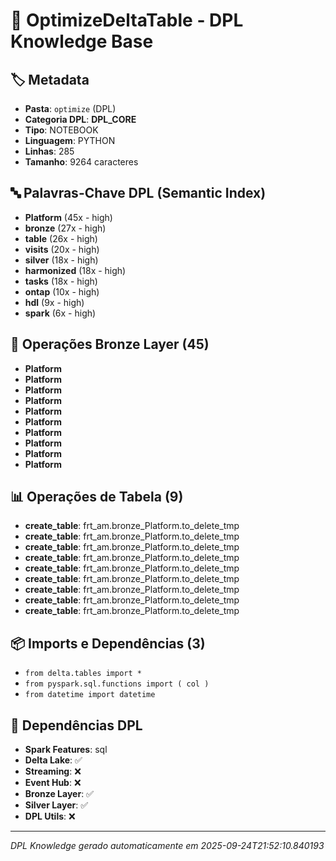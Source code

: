 # 🌊 OptimizeDeltaTable - DPL Knowledge Base

## 🏷️ Metadata
- **Pasta**: `optimize` (DPL)
- **Categoria DPL**: **DPL_CORE**
- **Tipo**: NOTEBOOK
- **Linguagem**: PYTHON
- **Linhas**: 285
- **Tamanho**: 9264 caracteres

## 🔤 Palavras-Chave DPL (Semantic Index)
- **Platform** (45x - high)
- **bronze** (27x - high)
- **table** (26x - high)
- **visits** (20x - high)
- **silver** (18x - high)
- **harmonized** (18x - high)
- **tasks** (18x - high)
- **ontap** (10x - high)
- **hdl** (9x - high)
- **spark** (6x - high)

## 🥉 Operações Bronze Layer (45)

- **Platform**
- **Platform**
- **Platform**
- **Platform**
- **Platform**
- **Platform**
- **Platform**
- **Platform**
- **Platform**
- **Platform**

## 📊 Operações de Tabela (9)

- **create_table**: frt_am.bronze_Platform.to_delete_tmp
- **create_table**: frt_am.bronze_Platform.to_delete_tmp
- **create_table**: frt_am.bronze_Platform.to_delete_tmp
- **create_table**: frt_am.bronze_Platform.to_delete_tmp
- **create_table**: frt_am.bronze_Platform.to_delete_tmp
- **create_table**: frt_am.bronze_Platform.to_delete_tmp
- **create_table**: frt_am.bronze_Platform.to_delete_tmp
- **create_table**: frt_am.bronze_Platform.to_delete_tmp
- **create_table**: frt_am.bronze_Platform.to_delete_tmp

## 📦 Imports e Dependências (3)

- `from delta.tables import *`
- `from pyspark.sql.functions import ( col )`
- `from datetime import datetime`

## 🔗 Dependências DPL

- **Spark Features**: sql
- **Delta Lake**: ✅
- **Streaming**: ❌
- **Event Hub**: ❌
- **Bronze Layer**: ✅
- **Silver Layer**: ✅
- **DPL Utils**: ❌

---
*DPL Knowledge gerado automaticamente em 2025-09-24T21:52:10.840193*
